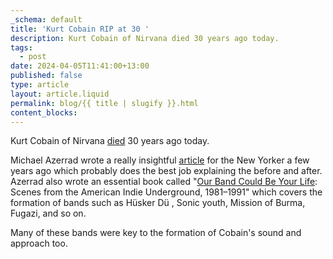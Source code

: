 ```yaml
---
_schema: default
title: 'Kurt Cobain RIP at 30 '
description: Kurt Cobain of Nirvana died 30 years ago today.
tags:
  - post
date: 2024-04-05T11:41:00+13:00
published: false
type: article
layout: article.liquid
permalink: blog/{{ title | slugify }}.html
content_blocks:
---
```

Kurt Cobain of Nirvana <a href="https://timesmachine.nytimes.com/timesmachine/1994/04/09/721212.html?pageNumber=1" title="Original Kurt Cobain obituary from the NY Times" target="_blank" rel="noopener">died</a> 30 years ago today.

Michael Azerrad wrote a really insightful <a href="https://www.newyorker.com/culture/personal-history/my-time-with-kurt-cobain" title="Michael Azerrad's article on Kurt Cobain at the New Yorker" target="_blank" rel="noopener">article</a> for the New Yorker a few years ago which probably does the best job explaining the before and after. Azerrad also wrote an essential book called "<a href="https://en.wikipedia.org/wiki/Our_Band_Could_Be_Your_Life" title="Our Band could be your life Wikipedia article" target="_blank" rel="noopener">Our Band Could Be Your Life</a>: Scenes from the American Indie Underground, 1981–1991" which covers the formation of bands such as Hüsker Dü , Sonic youth, Mission of Burma, Fugazi, and so on.

Many of these bands were key to the formation of Cobain's sound and approach too.